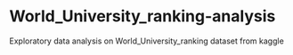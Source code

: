 # World_University_ranking-analysis

Exploratory data analysis on World_University_ranking dataset from kaggle
